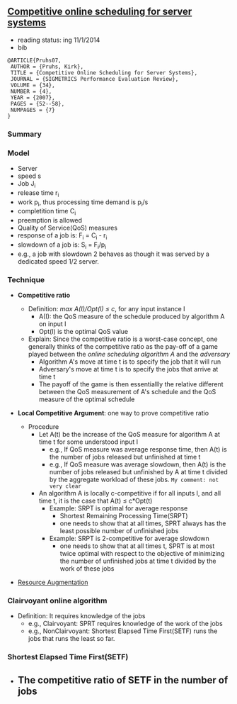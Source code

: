 ## [Competitive online scheduling for server systems](http://dl.acm.org/citation.cfm?id=1243411)

- reading status: ing 11/1/2014
- bib
```
@ARTICLE{Pruhs07,
 AUTHOR = {Pruhs, Kirk},
 TITLE = {Competitive Online Scheduling for Server Systems},
 JOURNAL = {SIGMETRICS Performance Evaluation Review},
 VOLUME = {34},
 NUMBER = {4},
 YEAR = {2007},
 PAGES = {52--58},
 NUMPAGES = {7}
} 
```

### Summary


### Model
- Server
 - speed s
- Job J<sub>i</sub>
 - release time r<sub>i</sub>
 - work p<sub>i</sub>, thus processing time demand is p<sub>i</sub>/s
 - completition time C<sub>i</sub>
 - preemption is allowed
- Quality of Service(QoS) measures
 - response of a job is: F<sub>i</sub> = C<sub>i</sub> - r<sub>i</sub>
 - slowdown of a job is: S<sub>i</sub> = F<sub>i</sub>/p<sub>i</sub>
  - e.g., a job with slowdown 2 behaves as though it was served by a dedicated speed 1/2 server.
 
 
### Technique
- **Competitive ratio**
    - Definition: *max A(I)/Opt(I) &le; c*, for any input instance I
        - A(I): the QoS measure of the schedule produced by algorithm A on input I
        - Opt(I) is the optimal QoS value
    - Explain: Since the competitive ratio is a worst-case concept, one generally thinks of the competitive ratio as the pay-off of a game played between the *online scheduling algorithm A* and the *adversary*
        - Algorithm A's move at time t is to specify the job that it will run
        - Adversary's move at time t is to specify the jobs that arrive at time t
        - The payoff of the game is then essentiallly the relative different between the QoS measurement of A's schedule and the QoS measure of the optimal schedule
- **Local Competitive Argument**: one way to prove competitive ratio
    - Procedure
        - Let A(t) be the increase of the QoS measure for algorithm A at time t for some understood input I
            - e.g., If QoS measure was average response time, then A(t) is the number of jobs released but unfinished at time t
            - e.g., If QoS measure was average slowdown, then A(t) is the number of jobs released but unfinished by A at time t divided by the aggregate workload of these jobs. `My comment: not very clear`
        - An algorithm A is locally c-competitive if for all inputs I, and all time t, it is the case that A(t) &le; c*Opt(t)
            - Example: SRPT is optimal for average response 
                - Shortest Remaining Processing Time(SRPT)
                - one needs to show that at all times, SPRT always has the least possible number of unfinished jobs
            - Example: SRPT is 2-competitive for average slowdown
                - one needs to show that at all times t, SPRT is at most twice optimal with respect to the objective of minimizing the number of unfinished jobs at time t divided by the work of these jobs

- [Resource Augmentation](../algorithms/file/resourceAug.md)

### Clairvoyant online algorithm
- Definition: It requires knowledge of the jobs
    - e.g., Clairvoyant: SPRT requires knowledge of the work of the jobs 
    - e.g., NonClairvoyant: Shortest Elapsed Time First(SETF) runs the jobs that runs the least so far.


### Shortest Elapsed Time First(SETF)
- The competitive ratio of SETF in the number of jobs
    - 
